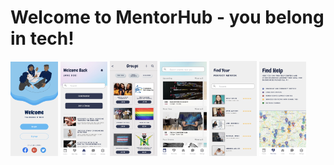 # Welcome to MentorHub - you belong in tech!

<p float="left">
  <img src="https://github.com/akhomochkina/Bell/blob/main/my-app/src/assets/1.jpeg" width="15%" hight="15%">
   <img src="https://github.com/akhomochkina/Bell/blob/main/my-app/src/assets/2.jpeg" width="15%" hight="15%">
    <img src="https://github.com/akhomochkina/Bell/blob/main/my-app/src/assets/3.jpeg" width="15%" hight="15%">
     <img src="https://github.com/akhomochkina/Bell/blob/main/my-app/src/assets/4.jpeg" width="15%" hight="15%">
      <img src="https://github.com/akhomochkina/Bell/blob/main/my-app/src/assets/6.jpeg" width="15%" hight="15%">
   <img src="https://github.com/akhomochkina/Bell/blob/main/my-app/src/assets/5.jpeg" width="15%" hight="15%">

</p>
